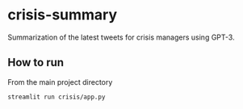 # crisis-summary
Summarization of the latest tweets for crisis managers using GPT-3.

## How to run

From the main project directory

```bash
streamlit run crisis/app.py
```